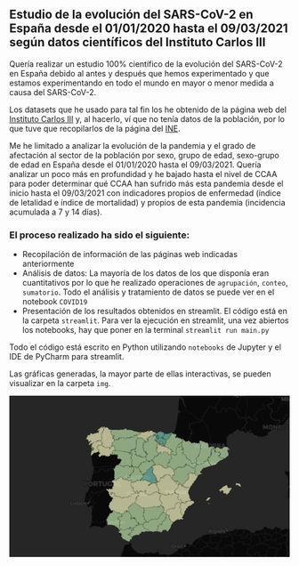 ## Estudio de la evolución del SARS-CoV-2 en España desde el 01/01/2020 hasta el 09/03/2021 según datos científicos del Instituto Carlos III

Quería realizar un estudio 100% científico de la evolución del SARS-CoV-2 en España debido al antes y después que hemos experimentado y que estamos experimentando en todo el mundo en mayor o menor medida a causa del SARS-CoV-2. 

Los datasets que he usado para tal fin los he obtenido de la página web del [Instituto Carlos III](https://cnecovid.isciii.es/covid19/) y, al hacerlo, ví que no tenía datos de la población, por lo que tuve que recopilarlos de la página del [INE](https://www.ine.es/dyngs/INEbase/es/categoria.htm?c=Estadistica_P&cid=1254734710984).

Me he limitado a analizar la evolución de la pandemia y el grado de afectación al sector de la población por sexo, grupo de edad, sexo-grupo de edad en España desde el 01/01/2020 hasta el 09/03/2021. Quería analizar un poco más en profundidad y he bajado hasta el nivel de CCAA para poder determinar qué CCAA han sufrido más esta pandemia desde el inicio hasta el 09/03/2021 con indicadores propios de enfermedad (índice de letalidad e índice de mortalidad) y propios de esta pandemia (incidencia acumulada a 7 y 14 días).

### El proceso realizado ha sido el siguiente:

* Recopilación de información de las páginas web indicadas anteriormente
* Análisis de datos: La mayoría de los datos de los que disponía eran cuantitativos por lo que he realizado operaciones de `agrupación`, `conteo`, `sumatorio`. Todo el análisis y tratamiento de datos se puede ver en el notebook `COVID19`   
* Presentación de los resultados obtenidos en streamlit. El código está en la carpeta `streamlit`. Para ver la ejecución en streamlit, una vez abiertos los notebooks, hay que poner en la terminal `streamlit run main.py`

Todo el código está escrito en Python utilizando `notebooks` de Jupyter y el IDE de PyCharm para streamlit. 

Las gráficas generadas, la mayor parte de ellas interactivas, se pueden visualizar en la carpeta `img`.

<img src="img/covid.png" width="600">


